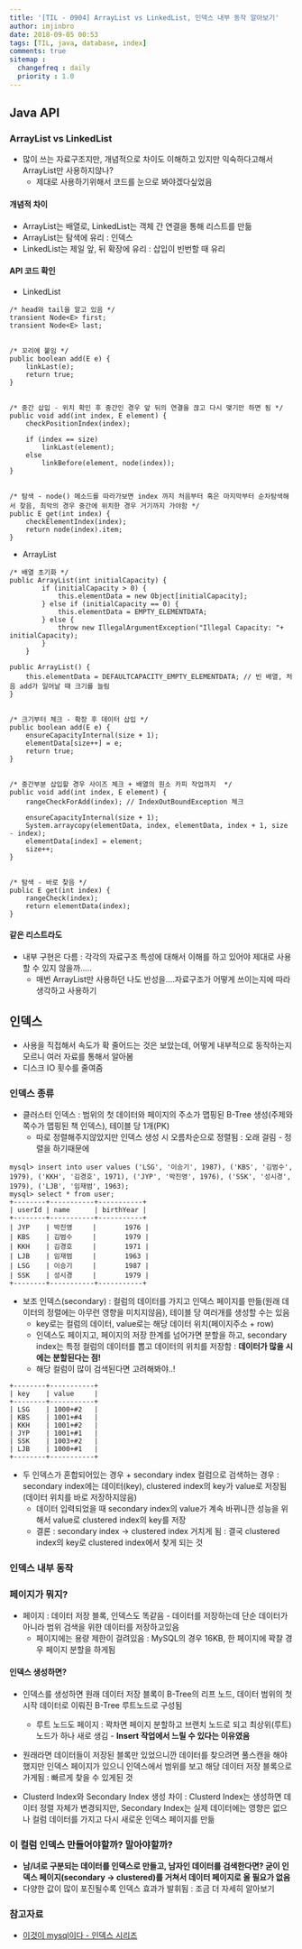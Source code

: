 ```yaml
---
title: '[TIL - 0904] ArrayList vs LinkedList, 인덱스 내부 동작 알아보기'
author: imjinbro
date: 2018-09-05 00:53
tags: [TIL, java, database, index]
comments: true
sitemap :
  changefreq : daily
  priority : 1.0
---
```


## Java API
### ArrayList vs LinkedList
* 많이 쓰는 자료구조지만, 개념적으로 차이도 이해하고 있지만 익숙하다고해서 ArrayList만 사용하지않나?
  * 제대로 사용하기위해서 코드를 눈으로 봐야겠다싶었음
  
#### 개념적 차이
* ArrayList는 배열로, LinkedList는 객체 간 연결을 통해 리스트를 만듦
* ArrayList는 탐색에 유리 : 인덱스
* LinkedList는 제일 앞, 뒤 확장에 유리 : 삽입이 빈번할 때 유리

#### API 코드 확인
* LinkedList

~~~
/* head와 tail을 알고 있음 */
transient Node<E> first;
transient Node<E> last;


/* 꼬리에 붙임 */
public boolean add(E e) {
    linkLast(e);
    return true;
}


/* 중간 삽입 - 위치 확인 후 중간인 경우 앞 뒤의 연결을 끊고 다시 맺기만 하면 됨 */
public void add(int index, E element) {
    checkPositionIndex(index);

    if (index == size)
        linkLast(element);
    else
        linkBefore(element, node(index));
}


/* 탐색 - node() 메소드를 따라가보면 index 까지 처음부터 혹은 마지막부터 순차탐색해서 찾음, 최악의 경우 중간에 위치한 경우 거기까지 가야함 */
public E get(int index) {
    checkElementIndex(index);
    return node(index).item;
}
~~~

* ArrayList

~~~
/* 배열 초기화 */
public ArrayList(int initialCapacity) {
        if (initialCapacity > 0) {
            this.elementData = new Object[initialCapacity];
        } else if (initialCapacity == 0) {
            this.elementData = EMPTY_ELEMENTDATA;
        } else {
            throw new IllegalArgumentException("Illegal Capacity: "+ initialCapacity);
        }
    }
    
public ArrayList() {
    this.elementData = DEFAULTCAPACITY_EMPTY_ELEMENTDATA; // 빈 배열, 처음 add가 일어날 때 크기를 늘림
}


/* 크기부터 체크 - 확장 후 데이터 삽입 */
public boolean add(E e) {
    ensureCapacityInternal(size + 1);
    elementData[size++] = e;
    return true;
}


/* 중간부분 삽입할 경우 사이즈 체크 + 배열의 원소 카피 작업까지  */
public void add(int index, E element) {
    rangeCheckForAdd(index); // IndexOutBoundException 체크

    ensureCapacityInternal(size + 1);
    System.arraycopy(elementData, index, elementData, index + 1, size - index);
    elementData[index] = element;
    size++;
}


/* 탐색 - 바로 찾음 */
public E get(int index) {
    rangeCheck(index);
    return elementData(index);
}
~~~
  
#### 같은 리스트라도
* 내부 구현은 다름 : 각각의 자료구조 특성에 대해서 이해를 하고 있어야 제대로 사용할 수 있지 않을까.....
  * 매번 ArrayList만 사용하던 나도 반성을....자료구조가 어떻게 쓰이는지에 따라 생각하고 사용하기
  
## 인덱스
* 사용을 직접해서 속도가 확 줄어드는 것은 보았는데, 어떻게 내부적으로 동작하는지 모르니 여러 자료를 통해서 알아봄
* 디스크 IO 횟수를 줄여줌
   
### 인덱스 종류
* 클러스터 인덱스 : 범위의 첫 데이터와 페이지의 주소가 맵핑된 B-Tree 생성(주제와 쪽수가 맵핑된 책 인덱스), 테이블 당 1개(PK)
  * 따로 정렬해주지않았지만 인덱스 생성 시 오름차순으로 정렬됨 : 오래 걸림 - 정렬을 하기때문에

~~~
mysql> insert into user values ('LSG', '이승기', 1987), ('KBS', '김범수', 1979), ('KKH', '김경호', 1971), ('JYP', '박진영', 1976), ('SSK', '성시경', 1979), ('LJB', '임재범', 1963);
mysql> select * from user;
+--------+-----------+-----------+
| userId | name      | birthYear |
+--------+-----------+-----------+
| JYP    | 박진영     |       1976 |
| KBS    | 김범수     |       1979 |
| KKH    | 김경호     |       1971 |
| LJB    | 임재범     |       1963 |
| LSG    | 이승기     |       1987 |
| SSK    | 성시경     |       1979 |
+--------+-----------+-----------+
~~~

* 보조 인덱스(secondary) : 컬럼의 데이터를 가지고 인덱스 페이지를 만듦(원래 데이터의 정렬에는 아무런 영향을 미치지않음), 테이블 당 여러개를 생성할 수는 있음
  * key로는 컬럼의 데이터, value로는 해당 데이터 위치(페이지주소 + row)  
  * 인덱스도 페이지고, 페이지의 저장 한계를 넘어가면 분할을 하고, secondary index는 특정 컬럼의 데이터를 뽑고 데이터의 위치를 저장함 : **데이터가 많을 시에는 분할된다는 점!**
  * 해당 컬럼이 많이 검색된다면 고려해봐야..!
  
~~~
+--------+-----------+
| key    | value     |
+--------+-----------+
| LSG    | 1000+#2   |
| KBS    | 1001+#4   |
| KKH    | 1001+#2   |
| JYP    | 1001+#1   |
| SSK    | 1003+#2   |
| LJB    | 1000+#1   |
+--------+-----------+
~~~

* 두 인덱스가 혼합되어있는 경우 + secondary index 컬럼으로 검색하는 경우 : secondary index에는 데이터(key), clustered index의 key가 value로 저장됨(데이터 위치를 바로 저장하지않음)
  * 데이터 입력되었을 때 secondary index의 value가 계속 바뀌니깐 성능을 위해서 value로 clustered index의 key를 저장
  * 결론 : secondary index -> clustered index 거치게 됨 : 결국 clustered index의 key로 clustered index에서 찾게 되는 것

  
### 인덱스 내부 동작
### 페이지가 뭐지?
* 페이지 : 데이터 저장 블록, 인덱스도 똑같음 - 데이터를 저장하는데 단순 데이터가 아니라 범위 검색을 위한 데이터를 저장하고있음
  * 페이지에는 용량 제한이 걸려있음 : MySQL의 경우 16KB, 한 페이지에 꽉찰 경우 페이지 분할을 하게됨

#### 인덱스 생성하면?
* 인덱스를 생성하면 원래 데이터 저장 블록이 B-Tree의 리프 노드, 데이터 범위의 첫시작 데이터로 이뤄진 B-Tree 루트노드로 구성됨
  * 루트 노드도 페이지 : 꽉차면 페이지 분할하고 브랜치 노드로 되고 최상위(루트) 노드가 하나 새로 생김 - **Insert 작업에서 느릴 수 있다는 이유였음**

* 원래라면 데이터들이 저장된 블록만 있었으니깐 데이터를 찾으려면 풀스캔을 해야했지만 인덱스 페이지가 있으니 인덱스에서 범위를 보고 해당 데이터 저장 블록으로 가게됨 : 빠르게 찾을 수 있게된 것
* Clusterd Index와 Secondary Index 생성 차이 : Clusterd Index는 생성하면 데이터 정렬 자체가 변경되지만, Secondary Index는 실제 데이터에는 영향은 없으나 컬럼 데이터를 가지고 다시 새로운 인덱스 페이지를 만듦
  
### 이 컬럼 인덱스 만들어야할까? 말아야할까?
* **남/녀로 구분되는 데이터를 인덱스로 만들고, 남자인 데이터를 검색한다면? 굳이 인덱스 페이지(secondary -> clustered)를 거쳐서 데이터 페이지로 올 필요가 없음**
* 다양한 값이 많이 포진될수록 인덱스 효과가 발휘됨 : 조금 더 자세히 알아보기
  
### 참고자료
* [이것이 mysql이다 - 인덱스 시리즈](https://www.youtube.com/watch?v=aTOFBD52060&t=0s&index=30&list=PLVsNizTWUw7HhYtI-4GGmlJ5yxNdwNI_X)